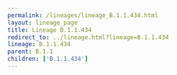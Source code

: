 ```yaml
---
permalink: /lineages/lineage_B.1.1.434.html
layout: lineage_page
title: Lineage B.1.1.434
redirect_to: ../lineage.html?lineage=B.1.1.434
lineage: B.1.1.434
parent: B.1.1
children: ['B.1.1.434']
---
```

